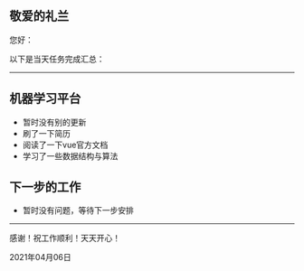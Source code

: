 ## 敬爱的礼兰

您好：

以下是当天任务完成汇总：

---

## 机器学习平台

- 暂时没有别的更新
- 刷了一下简历
- 阅读了一下vue官方文档
- 学习了一些数据结构与算法

## 下一步的工作

- 暂时没有问题，等待下一步安排

---
感谢！祝工作顺利！天天开心！

2021年04月06日
